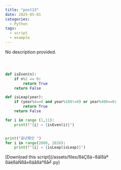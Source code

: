 ```yaml
---
title: "post13"
date: 2025-05-01
categories:
  - Python
tags:
  - script
  - example
---
```


No description provided.

```python



def isEven(n):
    if n%2 == 0:
        return True
    return False

def isLeap(year):
    if (year%4==0 and year%100!=0) or year%400==0:
        return True
    return False

for i in range (1,11):
    print(f"{i} = {isEven(i)}")


print("윤년확인 ")
for i in range(2000, 2026):
    print(f"{i} = {isLeap(isLeap)}")
```

[Download this script](/assets/files/ßäÇßà¬ßäîßàª ßäëßàÑßå»ßäåßàºßå╝.py)
